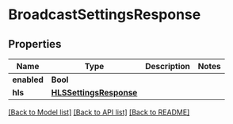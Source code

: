 # BroadcastSettingsResponse

## Properties
Name | Type | Description | Notes
------------ | ------------- | ------------- | -------------
**enabled** | **Bool** |  | 
**hls** | [**HLSSettingsResponse**](HLSSettingsResponse.md) |  | 

[[Back to Model list]](../README.md#documentation-for-models) [[Back to API list]](../README.md#documentation-for-api-endpoints) [[Back to README]](../README.md)


